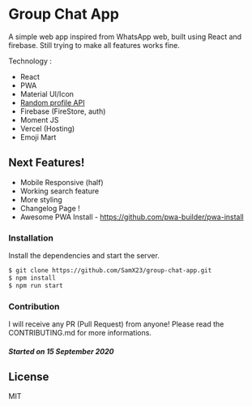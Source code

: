 # Group Chat App

A simple web app inspired from WhatsApp web, built using React and firebase. Still trying to make all features works fine.

Technology :

- React
- PWA
- Material UI/Icon
- [Random profile API](https://avatars.dicebear.com/)
- Firebase (FireStore, auth)
- Moment JS
- Vercel (Hosting)
- Emoji Mart

## Next Features!

- Mobile Responsive (half)
- Working search feature
- More styling
- Changelog Page !
- Awesome PWA Install - https://github.com/pwa-builder/pwa-install
<!-- https://material-ui.com/guides/composition/#link -->

### Installation

Install the dependencies and start the server.

```sh
$ git clone https://github.com/SamX23/group-chat-app.git
$ npm install
$ npm run start
```

### Contribution

I will receive any PR (Pull Request) from anyone! Please read the CONTRIBUTING.md for more informations.

##### Started on 15 September 2020

## License

MIT
